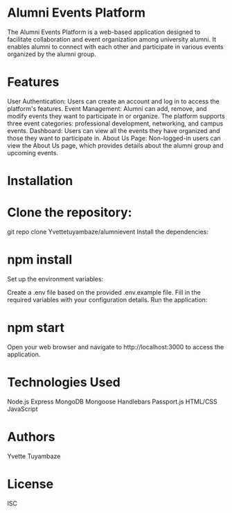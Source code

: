# Alumni Events Platform
The Alumni Events Platform is a web-based application designed to facilitate collaboration and event organization among university alumni. It enables alumni to connect with each other and participate in various events organized by the alumni group.

# Features
User Authentication: Users can create an account and log in to access the platform's features.
Event Management: Alumni can add, remove, and modify events they want to participate in or organize. The platform supports three event categories: professional development, networking, and campus events.
Dashboard: Users can view all the events they have organized and those they want to participate in.
About Us Page: Non-logged-in users can view the About Us page, which provides details about the alumni group and upcoming events.
# Installation
# Clone the repository:


git repo clone Yvettetuyambaze/alumnievent
Install the dependencies:


# npm install
Set up the environment variables:

Create a .env file based on the provided .env.example file.
Fill in the required variables with your configuration details.
Run the application:


# npm start
Open your web browser and navigate to http://localhost:3000 to access the application.

# Technologies Used
Node.js
Express
MongoDB
Mongoose
Handlebars
Passport.js
HTML/CSS
JavaScript
# Authors
Yvette Tuyambaze
# License 
ISC